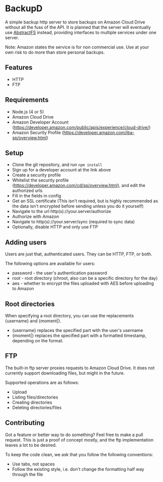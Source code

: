 # BackupD

A simple backup http server to store backups on Amazon Cloud Drive without all the fuss of the API. It is planned that the server will eventually use [AbstractFS](https://github.com/AbstractFS/node-abstractfs) instead, providing interfaces to multiple services under one server.

Note: Amazon states the service is for non commercial use. Use at your own risk to do more than store personal backups.

## Features

- HTTP
- FTP

## Requirements

- Node.js (4 or 5)
- Amazon Cloud Drive
- Amazon Developer Account (https://developer.amazon.com/public/apis/experience/cloud-drive/)
- Amazon Security Profile (https://developer.amazon.com/iba-sp/overview.html)

## Setup

- Clone the git repository, and run `npm install`
- Sign up for a developer account at the link above
- Create a security profile
- Whitelist the security profile (https://developer.amazon.com/cd/sp/overview.html), and edit the authorized urls
- Fill in the fields in config
- Get an SSL certificate (This isn't required, but is highly recommended as the data isn't encrypted before sending unless you do it yourself)
- Navigate to the url http(s)://your.server/authorize
- Authorize with Amazon
- Navigate to http(s)://your.server/sync (required to sync data)
- Optionally, disable HTTP and only use FTP

## Adding users

Users are just that, authenticated users. They can be HTTP, FTP, or both.

The following options are available for users:

- password - the user's authentication password
- root - root directory (chroot, also can be a specific directory for the day)
- aes - whether to encrypt the files uploaded with AES before uploading to Amazon

## Root directories

When specifying a root directory, you can use the replacements {username} and {moment|<format>}.

- {username} replaces the specified part with the user's username
- {moment|<format>} replaces the specified part with a formatted timestamp, depending on the format.

## FTP

The built-in ftp server proxies requests to Amazon Cloud Drive. It does not currently support downloading files, but might in the future.

Supported operations are as follows:

- Upload
- Listing files/directories
- Creating directories
- Deleting directories/files

## Contributing

Got a feature or better way to do something? Feel free to make a pull request. This is just a proof of concept mostly, and the ftp implementation leaves a lot to be desired.

To keep the code clean, we ask that you follow the following conventions:

- Use tabs, not spaces
- Follow the existing style, i.e. don't change the formatting half way through the file
